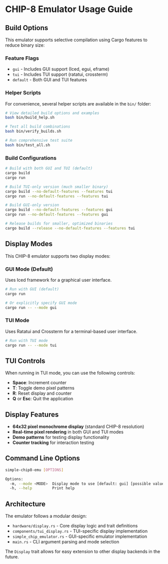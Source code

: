 # CHIP-8 Emulator Usage Guide

## Build Options

This emulator supports selective compilation using Cargo features to reduce binary size:

### Feature Flags

- `gui` - Includes GUI support (Iced, egui, eframe)
- `tui` - Includes TUI support (ratatui, crossterm)
- `default` - Both GUI and TUI features

### Helper Scripts

For convenience, several helper scripts are available in the `bin/` folder:

```bash
# View detailed build options and examples
bash bin/build_help.sh

# Test all build combinations
bash bin/verify_builds.sh

# Run comprehensive test suite
bash bin/test_all.sh
```

### Build Configurations

```bash
# Build with both GUI and TUI (default)
cargo build
cargo run

# Build TUI-only version (much smaller binary)
cargo build --no-default-features --features tui
cargo run --no-default-features --features tui

# Build GUI-only version
cargo build --no-default-features --features gui
cargo run --no-default-features --features gui

# Release builds for smaller, optimized binaries
cargo build --release --no-default-features --features tui
```

## Display Modes

This CHIP-8 emulator supports two display modes:

### GUI Mode (Default)

Uses Iced framework for a graphical user interface.

```bash
# Run with GUI (default)
cargo run

# Or explicitly specify GUI mode
cargo run -- --mode gui
```

### TUI Mode

Uses Ratatui and Crossterm for a terminal-based user interface.

```bash
# Run with TUI mode
cargo run -- --mode tui
```

## TUI Controls

When running in TUI mode, you can use the following controls:

- **Space**: Increment counter
- **T**: Toggle demo pixel patterns
- **R**: Reset display and counter
- **Q** or **Esc**: Quit the application

## Display Features

- **64x32 pixel monochrome display** (standard CHIP-8 resolution)
- **Real-time pixel rendering** in both GUI and TUI modes
- **Demo patterns** for testing display functionality
- **Counter tracking** for interaction testing

## Command Line Options

```bash
simple-chip8-emu [OPTIONS]

Options:
  -m, --mode <MODE>  Display mode to use [default: gui] [possible values: gui, tui]
  -h, --help         Print help
```

## Architecture

The emulator follows a modular design:

- `hardware/display.rs` - Core display logic and trait definitions
- `components/tui_display.rs` - TUI-specific display implementation
- `simple_chip_emulator.rs` - GUI-specific emulator implementation
- `main.rs` - CLI argument parsing and mode selection

The `Display` trait allows for easy extension to other display backends in the future.
